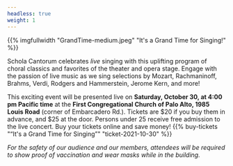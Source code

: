 ```yaml
---
headless: true
weight: 1
---
```


{{% imgfullwidth "GrandTime-medium.jpeg" "It's a Grand Time for Singing!" %}}

Schola Cantorum celebrates *live* singing with this uplifting program of choral classics and favorites
of the theater and opera stage. Engage with the passion of live music as we sing selections
by Mozart, Rachmaninoff, Brahms, Verdi, Rodgers and Hammerstein, Jerome Kern, and more!

This exciting event will be presented live on **Saturday, October 30, at 4:00 pm Pacific time** at the **First Congregational Church of
Palo Alto, 1985 Louis Road** (corner of Embarcadero Rd.). Tickets are $20 if you buy them in advance, and $25 at the door. 
Persons under 25 receive free admission to the live concert.
Buy your tickets online and save money! {{% buy-tickets "“It's a Grand Time for Singing”" "ticket-2021-10-30" %}}

*For the safety of our audience and our members,
attendees will be required to show proof of vaccination and wear masks while in the building.*

